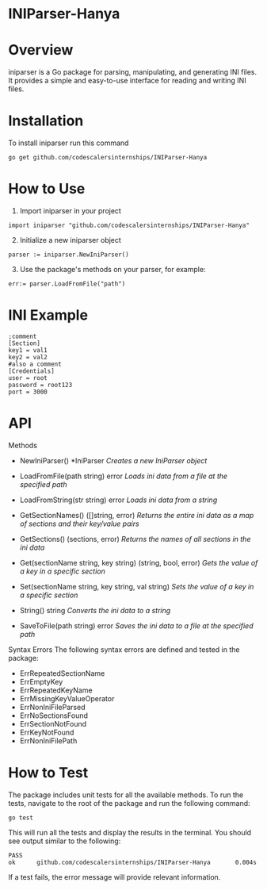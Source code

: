 # INIParser-Hanya
# Overview
iniparser is a Go package for parsing, manipulating, and generating INI files. It provides a simple and easy-to-use interface for reading and writing INI files. 

# Installation
To install iniparser run this command
```
go get github.com/codescalersinternships/INIParser-Hanya
```

# How to Use
1. Import iniparser in your project
```
import iniparser "github.com/codescalersinternships/INIParser-Hanya"
```
2. Initialize a new iniparser object
```
parser := iniparser.NewIniParser()
```
3. Use the package's methods on your parser, for example:
```
err:= parser.LoadFromFile("path")
```
# INI Example
```
;comment
[Section]
key1 = val1
key2 = val2
#also a comment
[Credentials]
user = root
password = root123
port = 3000
```
# API
Methods
- NewIniParser() *IniParser 
    *Creates a new IniParser object*<br>

- LoadFromFile(path string) error 
    *Loads ini data from a file at the specified path*<br>

- LoadFromString(str string) error 
    *Loads ini data from a string*<br>

- GetSectionNames() ([]string, error)
    *Returns the entire ini data as a map of sections and their key/value pairs* <br>

- GetSections() (sections, error)
    *Returns the names of all sections in the ini data*<br>

- Get(sectionName string, key string) (string, bool, error)
    *Gets the value of a key in a specific section*<br>

- Set(sectionName string, key string, val string)
    *Sets the value of a key in a specific section*<br>

- String() string
    *Converts the ini data to a string*<br>

- SaveToFile(path string) error
    *Saves the ini data to a file at the specified path*<br>


Syntax Errors
The following syntax errors are defined and tested in the package:
- ErrRepeatedSectionName
- ErrEmptyKey
- ErrRepeatedKeyName
- ErrMissingKeyValueOperator
- ErrNonIniFileParsed
- ErrNoSectionsFound
- ErrSectionNotFound
- ErrKeyNotFound
- ErrNonIniFilePath

# How to Test
The package includes unit tests for all the available methods. To run the tests, navigate to the root of the package and run the following command:
```
go test 
```
This will run all the tests and display the results in the terminal. You should see output similar to the following:
```
PASS
ok      github.com/codescalersinternships/INIParser-Hanya       0.004s
```
If a test fails, the error message will provide relevant information.
